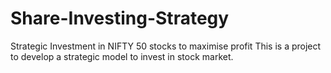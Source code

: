 # Share-Investing-Strategy
Strategic Investment in NIFTY 50 stocks to maximise profit
 This is a project to develop a strategic model to invest in stock market.
